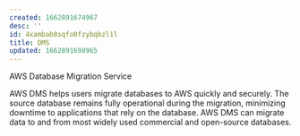 ```yaml
---
created: 1662891674967
desc: ''
id: 4xambab8sqfo0fzybqbzl1l
title: DMS
updated: 1662891698965
---
```

   
AWS Database Migration Service   
   
AWS DMS helps users migrate databases to AWS quickly and securely. The source database remains fully operational during the migration, minimizing downtime to applications that rely on the database. AWS DMS can migrate data to and from most widely used commercial and open-source databases.